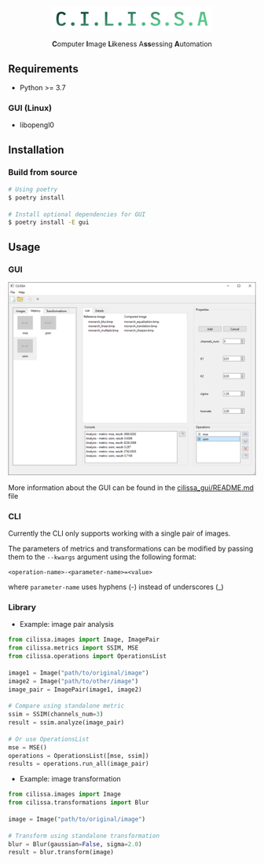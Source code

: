 <p align="center">
    <img src="docs/logo.png" width="328">
    <p align="center"><strong>C</strong>omputer <strong>I</strong>mage <strong>Li</strong>keness A<strong>ss</strong>essing <strong>A</strong>utomation</p>
</p>

## Requirements

* Python >= 3.7

### GUI (Linux)

* libopengl0

## Installation

### Build from source

```bash
# Using poetry
$ poetry install

# Install optional dependencies for GUI
$ poetry install -E gui
```

## Usage

### GUI

<p align="center">
    <img src="docs/gui_window.png">
</p>

More information about the GUI can be found in the [cilissa_gui/README.md](cilissa_gui/README.md) file

### CLI

Currently the CLI only supports working with a single pair of images.

The parameters of metrics and transformations can be modified by passing them to the `--kwargs` argument using the following format:
```
<operation-name>-<parameter-name>=<value>
``` 
where `parameter-name` uses hyphens (-) instead of underscores (_)

### Library

* Example: image pair analysis

```python
from cilissa.images import Image, ImagePair
from cilissa.metrics import SSIM, MSE
from cilissa.operations import OperationsList

image1 = Image("path/to/original/image")
image2 = Image("path/to/other/image")
image_pair = ImagePair(image1, image2)

# Compare using standalone metric
ssim = SSIM(channels_num=3)
result = ssim.analyze(image_pair)

# Or use OperationsList
mse = MSE()
operations = OperationsList([mse, ssim])
results = operations.run_all(image_pair)
```

* Example: image transformation

```python
from cilissa.images import Image
from cilissa.transformations import Blur

image = Image("path/to/original/image")

# Transform using standalone transformation
blur = Blur(gaussian=False, sigma=2.0)
result = blur.transform(image)
```
